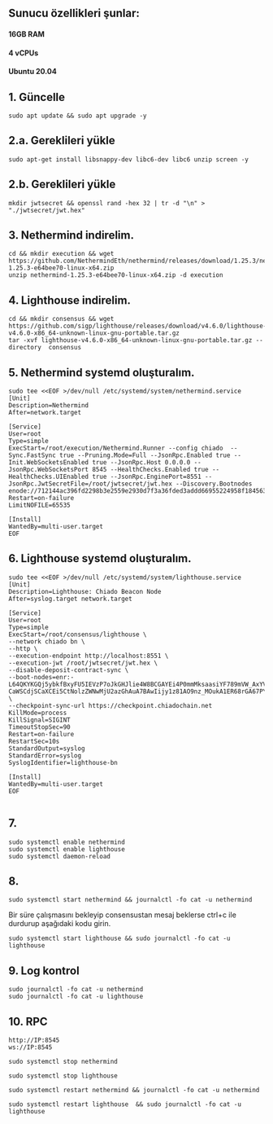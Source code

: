## Sunucu özellikleri şunlar:
#### 16GB RAM
#### 4 vCPUs
#### 
#### Ubuntu 20.04

## 1. Güncelle
```
sudo apt update && sudo apt upgrade -y

```

## 2.a. Gereklileri yükle
```
sudo apt-get install libsnappy-dev libc6-dev libc6 unzip screen -y

```
## 2.b. Gereklileri yükle
```
mkdir jwtsecret && openssl rand -hex 32 | tr -d "\n" > "./jwtsecret/jwt.hex"

```
## 3. Nethermind indirelim.
```
cd && mkdir execution && wget https://github.com/NethermindEth/nethermind/releases/download/1.25.3/nethermind-1.25.3-e64bee70-linux-x64.zip
unzip nethermind-1.25.3-e64bee70-linux-x64.zip -d execution

```
## 4. Lighthouse indirelim.
```
cd && mkdir consensus && wget https://github.com/sigp/lighthouse/releases/download/v4.6.0/lighthouse-v4.6.0-x86_64-unknown-linux-gnu-portable.tar.gz
tar -xvf lighthouse-v4.6.0-x86_64-unknown-linux-gnu-portable.tar.gz --directory  consensus

```
## 5. Nethermind systemd oluşturalım. 
```
sudo tee <<EOF >/dev/null /etc/systemd/system/nethermind.service
[Unit]
Description=Nethermind
After=network.target

[Service]
User=root
Type=simple
ExecStart=/root/execution/Nethermind.Runner --config chiado  --Sync.FastSync true --Pruning.Mode=Full --JsonRpc.Enabled true --Init.WebSocketsEnabled true --JsonRpc.Host 0.0.0.0 --JsonRpc.WebSocketsPort 8545 --HealthChecks.Enabled true --HealthChecks.UIEnabled true --JsonRpc.EnginePort=8551 --JsonRpc.JwtSecretFile=/root/jwtsecret/jwt.hex --Discovery.Bootnodes enode://712144ac396fd2298b3e2559e2930d7f3a36fded3addd66955224958f1845634067717ab9522757ed2948f480fc52add5676487c8378e9011a7e2c0ac2f36cc3@3.71.132.231:30303
Restart=on-failure
LimitNOFILE=65535

[Install]
WantedBy=multi-user.target
EOF

```
## 6. Lighthouse systemd oluşturalım.
```
sudo tee <<EOF >/dev/null /etc/systemd/system/lighthouse.service
[Unit]
Description=Lighthouse: Chiado Beacon Node
After=syslog.target network.target

[Service]
User=root
Type=simple
ExecStart=/root/consensus/lighthouse \
--network chiado bn \
--http \
--execution-endpoint http://localhost:8551 \
--execution-jwt /root/jwtsecret/jwt.hex \
--disable-deposit-contract-sync \
--boot-nodes=enr:-L64QKYKGQj5ybkfBxyFU5IEVzP7oJkGHJlie4W8BCGAYEi4P0mmMksaasiYF789mVW_AxYVNVFUjg9CyzmdvpyWQ1KCMlmHYXR0bmV0c4j__________4RldGgykDE2cEMCAABv__________-CaWSCdjSCaXCEi5CtNolzZWNwMjU2azGhAuA7BAwIijy1z81AO9nz_MOukA1ER68rGA67PYQ5pF1qiHN5bmNuZXRzD4N0Y3CCIyiDdWRwgiMo \
--checkpoint-sync-url https://checkpoint.chiadochain.net
KillMode=process
KillSignal=SIGINT
TimeoutStopSec=90
Restart=on-failure
RestartSec=10s
StandardOutput=syslog
StandardError=syslog
SyslogIdentifier=lighthouse-bn

[Install]
WantedBy=multi-user.target
EOF


```
## 7.
```
sudo systemctl enable nethermind
sudo systemctl enable lighthouse
sudo systemctl daemon-reload

```
## 8.
```
sudo systemctl start nethermind && journalctl -fo cat -u nethermind
```
Bir süre çalışmasını bekleyip consensustan mesaj beklerse ctrl+c ile durdurup aşağıdaki kodu girin.

```
sudo systemctl start lighthouse && sudo journalctl -fo cat -u lighthouse
```
## 9. Log kontrol
```
sudo journalctl -fo cat -u nethermind
sudo journalctl -fo cat -u lighthouse
```


## 10. RPC 
```
http://IP:8545
ws://IP:8545
```
```
sudo systemctl stop nethermind
```
```
sudo systemctl stop lighthouse
```
```
sudo systemctl restart nethermind && journalctl -fo cat -u nethermind
```
```
sudo systemctl restart lighthouse  && sudo journalctl -fo cat -u lighthouse
```
